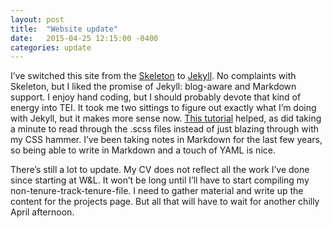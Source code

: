 ```yaml
---
layout: post
title:  "Website update"
date:   2015-04-25 12:15:00 -0400
categories: update
---
```


I’ve switched this site from the [Skeleton](http://getskeleton.com/) to [Jekyll](http://jekyllrb.com). No complaints with Skeleton, but I liked the promise of Jekyll: blog-aware and Markdown support. I enjoy hand coding, but I should probably devote that kind of energy into TEI. It took me two sittings to figure out exactly what I’m doing with Jekyll, but it makes more sense now. [This tutorial](http://code.tutsplus.com/articles/building-static-sites-with-jekyll--net-22211) helped, as did taking a minute to read through the .scss files instead of just blazing through with my CSS hammer. I’ve been taking notes in Markdown for the last few years, so being able to write in Markdown and a touch of YAML is nice.

There’s still a lot to update. My CV does not reflect all the work I’ve done since starting at W&amp;L. It won’t be long until I’ll have to start compiling my non-tenure-track-tenure-file. I need to gather material and write up the content for the projects page. But all that will have to wait for another chilly April afternoon.

